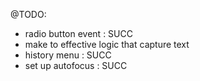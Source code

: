 @TODO:
- radio button event : SUCC
- make to effective logic that capture text
- history menu : SUCC
- set up autofocus : SUCC